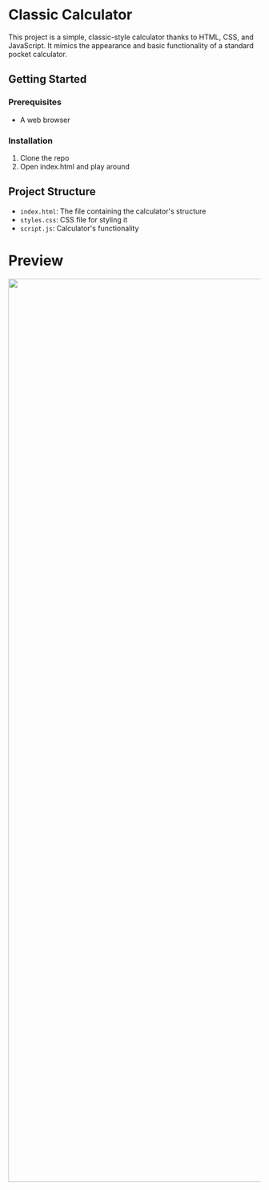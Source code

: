 # Classic Calculator

This project is a simple, classic-style calculator thanks to HTML, CSS, and JavaScript. It mimics the appearance and basic functionality of a standard pocket calculator.

## Getting Started

### Prerequisites

- A web browser

### Installation

1. Clone the repo
2. Open index.html and play around

## Project Structure

- `index.html`: The file containing the calculator's structure
- `styles.css`: CSS file for styling it
- `script.js`: Calculator's functionality

# Preview
<img width="1800" alt="" src="https://github.com/user-attachments/assets/c4272f56-01ee-4321-bf72-470f24ee17a9">

